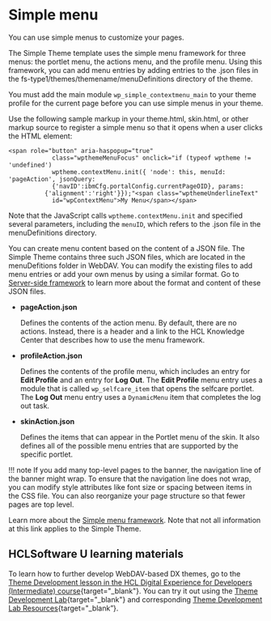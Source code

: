 # Simple menu

You can use simple menus to customize your pages.

The Simple Theme template uses the simple menu framework for three menus: the portlet menu, the actions menu, and the profile menu. Using this framework, you can add menu entries by adding entries to the .json files in the fs-type1/themes/themename/menuDefinitions directory of the theme.

You must add the main module `wp_simple_contextmenu_main` to your theme profile for the current page before you can use simple menus in your theme.

Use the following sample markup in your theme.html, skin.html, or other markup source to register a simple menu so that it opens when a user clicks the HTML element:

```
<span role="button" aria-haspopup="true"
            class="wpthemeMenuFocus" onclick="if (typeof wptheme != 'undefined')
            wptheme.contextMenu.init({ 'node': this, menuId: 'pageAction', jsonQuery:
            {'navID':ibmCfg.portalConfig.currentPageOID}, params:
          {'alignment':'right'}});"<span class="wpthemeUnderlineText"
            id="wpContextMenu">My Menu</span></span>
```

Note that the JavaScript calls `wptheme.contextMenu.init` and specified several parameters, including the `menuID`, which refers to the .json file in the menuDefinitions directory.

You can create menu content based on the content of a JSON file. The Simple Theme contains three such JSON files, which are located in the menuDefitions folder in WebDAV. You can modify the existing files to add menu entries or add your own menus by using a similar format. Go to [Server-side framework](../customizing_theme/menus/simple_menu_framework/themeopt_cust_serverframe.md#) to learn more about the format and content of these JSON files.

-   **pageAction.json**

    Defines the contents of the action menu. By default, there are no actions. Instead, there is a header and a link to the HCL Knowledge Center that describes how to use the menu framework.

-   **profileAction.json**

    Defines the contents of the profile menu, which includes an entry for **Edit Profile** and an entry for **Log Out**. The **Edit Profile** menu entry uses a module that is called `wp_selfcare_item` that opens the selfcare portlet. The **Log Out** menu entry uses a `DynamicMenu` item that completes the log out task.

-   **skinAction.json**

    Defines the items that can appear in the Portlet menu of the skin. It also defines all of the possible menu entries that are supported by the specific portlet.


!!! note
    If you add many top-level pages to the banner, the navigation line of the banner might wrap. To ensure that the navigation line does not wrap, you can modify style attributes like font size or spacing between items in the CSS file. You can also reorganize your page structure so that fewer pages are top level.

Learn more about the [Simple menu framework](../customizing_theme/menus/simple_menu_framework/index.md). Note that not all information at this link applies to the Simple Theme.

## HCLSoftware U learning materials

To learn how to further develop WebDAV-based DX themes, go to the [Theme Development lesson in the HCL Digital Experience for Developers (Intermediate) course](https://hclsoftwareu.hcltechsw.com/component/axs/?view=sso_config&id=3&forward=https%3A%2F%2Fhclsoftwareu.hcltechsw.com%2Fcourses%2Flesson%2F%3Fid%3D3462){target="_blank"}. You can try it out using the [Theme Development Lab](https://hclsoftwareu.hcltechsw.com/images/Lc4sMQCcN5uxXmL13gSlsxClNTU3Mjc3NTc4MTc2/DS_Academy/DX/Developer/HDX-DEV-200_Theme_Development.pdf){target="_blank"} and corresponding [Theme Development Lab Resources](https://hclsoftwareu.hcltechsw.com/images/Lc4sMQCcN5uxXmL13gSlsxClNTU3Mjc3NTc4MTc2/DS_Academy/DX/Developer/HDX-DEV-200_Theme_Development_Lab_Resources.zip){target="_blank”}.

